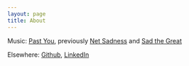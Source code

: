 ```yaml
---
layout: page
title: About
---
```


Music: [Past You](http://soundcloud.com/pastyou), previously [Net Sadness](http://soundcloud.com/netsadness) and [Sad the Great](http://sadthegreat.bandcamp.com)

Elsewhere: [Github](https://github.com/benzguo), [LinkedIn](http://www.linkedin.com/in/benzguo)





